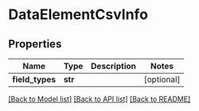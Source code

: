 # DataElementCsvInfo

## Properties
Name | Type | Description | Notes
------------ | ------------- | ------------- | -------------
**field_types** | **str** |  | [optional] 

[[Back to Model list]](../README.md#documentation-for-models) [[Back to API list]](../README.md#documentation-for-api-endpoints) [[Back to README]](../README.md)


